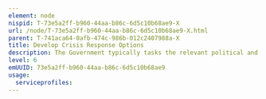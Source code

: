 ```yaml
---
element: node
nispid: T-73e5a2ff-b960-44aa-b86c-6d5c10b68ae9-X
url: /node/T-73e5a2ff-b960-44aa-b86c-6d5c10b68ae9-X.html
parent: T-741aca64-0afb-474c-986b-012c2407988a-X
title: Develop Crisis Response Options
description: The Government typically tasks the relevant political and military agencies to launch an assessment of the crisis and provide advice on the developing crisis situation, and its implications for national security. This is the so called Political-Military Estimate (PME) process. The Crisis Response Development Process is prescriptive in purpose. It aims at finalising the desired end state and further developing the strategic, political and military response strategy to deal with the crisis at hand. In this final phase of the PME process, a Strategic Commander may be tasked to develop military response options (MRO) and to provide for each MRO an estimation of the size and nature of required forces, along with other resource requirements. Taking this advice into account, the Chief of Defence will develop its strategic military advice enclosing the Strategic Commander's MROs for consideration by the Government. In parallel, other political and non-military considerations developed by other agencies would be further eleborated and refined. Both the strategic military advice and other political and non-military advice would be combined into a consolidated civil/military advice serving as a draft initiating directive for consideration by the Government.
level: 6
emUUID: 73e5a2ff-b960-44aa-b86c-6d5c10b68ae9
usage:
  serviceprofiles:
---
```

